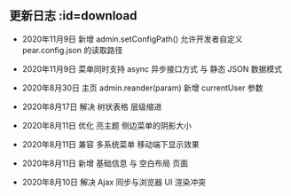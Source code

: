 ## 更新日志  :id=download

- 2020年11月9日 新增 admin.setConfigPath() 允许开发者自定义 pear.config.json 的读取路径

- 2020年11月9日 菜单同时支持 async 异步接口方式 与 静态 JSON 数据模式

- 2020年8月30日 主页 admin.reander(param) 新增 currentUser 参数

- 2020年8月17日 解决 树状表格 层级缩进

- 2020年8月11日 优化 亮主题 侧边菜单的阴影大小

- 2020年8月11日 兼容 多系统菜单 移动端下显示效果

- 2020年8月11日 新增 基础信息 与 空白布局 页面

- 2020年8月10日 解决 Ajax 同步与浏览器 UI 渲染冲突
